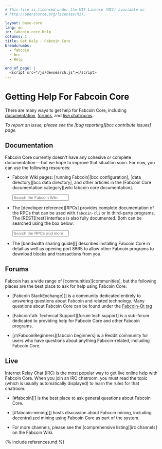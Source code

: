 ```yaml
---
# This file is licensed under the MIT License (MIT) available on
# http://opensource.org/licenses/MIT.

layout: base-core
lang: en
id: fabcoin-core-help
columns: 1
title: Get Help - Fabcoin Core
breadcrumbs:
  - fabcoin
  - bcc
  - Help

end_of_page: |
  <script src="/js/devsearch.js"></script>
---
```

# Getting Help For Fabcoin Core

There are many ways to get help for Fabcoin Core, including
[documentation](#documentation), [forums](#forums), and [live chatrooms](#live).

<span class="fa fa-exclamation-triangle"></span> *To report an issue,
please see the [bug reporting][bcc contribute issues] page.*

## Documentation

Fabcoin Core currently doesn't have any cohesive or complete
documentation---but we hope to improve that situation soon. For now, you
can use the following resources:

- Fabcoin Wiki pages: [running Fabcoin][bcc configuration], [data
  directory][bcc data directory], and other articles in the [Fabcoin
  Core documentation category][wiki fabcoin core documentation].

    <form id="searchform" action="http://en.fabcoin.it/w/index.php">
      <input id="searchInput" class="glossary_term" type="search" placeholder="Search the Fabcoin Wiki" name="search"></input>
    </form>

- The [developer reference][RPCs] provides complete documentation of the
  RPCs that can be used with `fabcoin-cli` or in third-party programs.
  The [REST][rest] interface is also fully documented.  Both can be searched
  using the box below:

    <input id="glossary_term" class="glossary_term" placeholder="Search the RPCs and more">

- The [bandwidth sharing guide][] describes installing Fabcoin Core in
  detail as well as opening port 8665 to allow other Fabcoin programs to
  download blocks and transactions from you.

## Forums

Fabcoin has a wide range of [communities][communities], but the following places
are the best place to ask for help using Fabcoin Core:

- [Fabcoin StackExchange][] is a community dedicated entirely to
  answering questions about Fabcoin and related technology.  Many
  questions about Fabcoin Core can be found under the [Fabcoin-Qt
  tag](http://fabcoin.stackexchange.com/questions/tagged/fabcoin-qt)

- [FabcoinTalk Technical Support][forum tech support] is a
  sub-forum dedicated to providing help for Fabcoin Core and other
  Fabcoin programs.

- [/r/FabcoinBeginners][fabcoin beginners] is a Reddit community for
  users who have questions about anything Fabcoin-related, including
  Fabcoin Core.

## Live

Internet Relay Chat (IRC) is the most popular way to get live online
help with Fabcoin Core. When you join an IRC chatroom, you must read
the topic (which is usually automatically displayed) to learn the rules
for that chatroom.

- [#fabcoin][] is the best place to ask general questions about
  Fabcoin Core.

- [#fabcoin-mining][] hosts discussion about Fabcoin mining, including
  decentralized mining using Fabcoin Core as part of the system.

- For more channels, please see the [comprehensive listing][irc channels]
  on the Fabcoin Wiki.

{% include references.md %}
